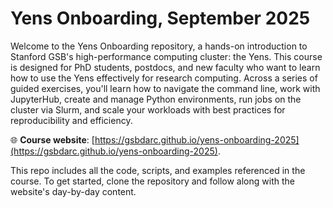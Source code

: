 # Yens Onboarding, September 2025

Welcome to the Yens Onboarding repository, a hands-on introduction to Stanford GSB's high-performance computing cluster: the Yens. This course is designed for PhD students, postdocs, and new faculty who want to learn how to use the Yens effectively for research computing. Across a series of guided exercises, you'll learn how to navigate the command line, work with JupyterHub, create and manage Python environments, run jobs on the cluster via Slurm, and scale your workloads with best practices for reproducibility and efficiency.

🌐 **Course website**: [https://gsbdarc.github.io/yens-onboarding-2025](https://gsbdarc.github.io/yens-onboarding-2025).

This repo includes all the code, scripts, and examples referenced in the course. To get started, clone the repository and follow along with the website's day-by-day content.


